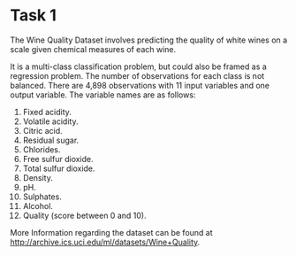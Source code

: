 # Task 1

The Wine Quality Dataset involves predicting the quality of white wines on a scale given chemical measures of each wine.

It is a multi-class classification problem, but could also be framed as a regression problem. The number of observations for each class is not balanced. There are 4,898 observations with 11 input variables and one output variable. The variable names are as follows:

1. Fixed acidity.
2. Volatile acidity.
3. Citric acid.
4. Residual sugar.
5. Chlorides.
6. Free sulfur dioxide.
7. Total sulfur dioxide.
8. Density.
9. pH.
10. Sulphates.
11. Alcohol.
12. Quality (score between 0 and 10).


More Information regarding the dataset can be found at http://archive.ics.uci.edu/ml/datasets/Wine+Quality.